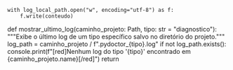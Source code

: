 
    with log_local_path.open("w", encoding="utf-8") as f:
        f.write(conteudo)

def mostrar_ultimo_log(caminho_projeto: Path, tipo: str = "diagnostico"):
    """Exibe o último log de um tipo específico salvo no diretório do projeto."""
    log_path = caminho_projeto / f".pydoctor_{tipo}.log"
    if not log_path.exists():
        console.print(f"[red]Nenhum log do tipo '{tipo}' encontrado em {caminho_projeto.name}[/red]")
        return

